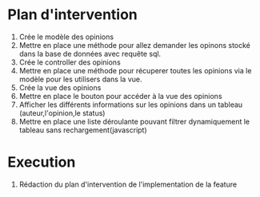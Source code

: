 # Plan d'intervention

1. Crée le modèle des opinions
2. Mettre en place une méthode pour allez demander les opinons stocké dans la base de données avec requête sql.
3. Crée le controller des opinions
4. Mettre en place une méthode pour récuperer toutes les opinions via le modèle pour les utilisers dans la vue.
5. Crée la vue des opinions
6. Mettre en place le bouton pour accéder à la vue des opinions
7. Afficher les différents informations sur les opinions dans un tableau (auteur,l'opinion,le status)
8. Mettre en place une liste déroulante pouvant filtrer dynamiquement le tableau sans rechargement(javascript)

# Execution

1. Rédaction du plan d'intervention de l'implementation de la feature